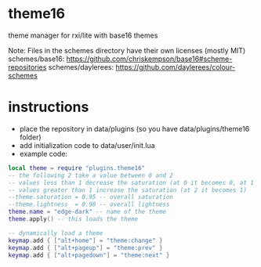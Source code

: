 # theme16
theme manager for rxi/lite with base16 themes

Note: Files in the schemes directory have their own licenses (mostly MIT)
schemes/base16: https://github.com/chriskempson/base16#scheme-repositories
schemes/daylerees: https://github.com/daylerees/colour-schemes

# instructions
* place the repository in data/plugins (so you have data/plugins/theme16 folder)
* add initialization code to data/user/init.lua
* example code:  
```lua
local theme = require "plugins.theme16"
-- the following 2 take a value between 0 and 2
-- values less than 1 decrease the saturation (at 0 it becomes 0, at 1 there is no change)
-- values greater than 1 increase the saturation (at 2 it becomes 1)
--theme.saturation = 0.95 -- overall saturation
--theme.lightness  = 0.90 -- overall lightness
theme.name = "edge-dark" -- name of the theme
theme.apply() -- this loads the theme

-- dynamically load a theme
keymap.add { ["alt+home"] = "theme:change" }
keymap.add { ["alt+pageup"] = "theme:prev" }
keymap.add { ["alt+pagedown"] = "theme:next" }
```
